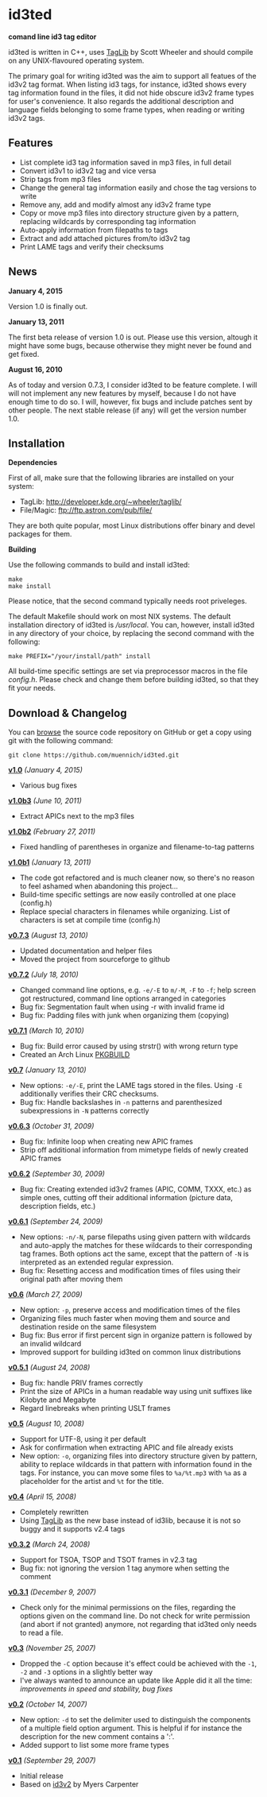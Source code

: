id3ted
======

**comand line id3 tag editor**

id3ted is written in C++, uses
[TagLib](http://developer.kde.org/~wheeler/taglib/) by Scott Wheeler and should
compile on any UNIX-flavoured operating system.

The primary goal for writing id3ted was the aim to support all featues of the
id3v2 tag format. When listing id3 tags, for instance, id3ted shows every tag
information found in the files, it did not hide obscure id3v2 frame types for
user's convenience. It also regards the additional description and language
fields belonging to some frame types, when reading or writing id3v2 tags.

Features
--------

* List complete id3 tag information saved in mp3 files, in full detail
* Convert id3v1 to id3v2 tag and vice versa
* Strip tags from mp3 files
* Change the general tag information easily and chose the tag versions to write
* Remove any, add and modify almost any id3v2 frame type
* Copy or move mp3 files into directory structure given by a pattern, replacing
  wildcards by corresponding tag information
* Auto-apply information from filepaths to tags
* Extract and add attached pictures from/to id3v2 tag
* Print LAME tags and verify their checksums

News
----

**January 4, 2015**

Version 1.0 is finally out.

**January 13, 2011**

The first beta release of version 1.0 is out. Please use this version, altough
it might have some bugs, because otherwise they might never be found and get
fixed.

**August 16, 2010**

As of today and version 0.7.3, I consider id3ted to be feature complete. I will
will not implement any new features by myself, because I do not have enough
time to do so. I will, however, fix bugs and include patches sent by other
people. The next stable release (if any) will get the version number 1.0.


Installation
------------

**Dependencies**

First of all, make sure that the following libraries are installed on your
system:

* TagLib: <http://developer.kde.org/~wheeler/taglib/>
* File/Magic: <ftp://ftp.astron.com/pub/file/>

They are both quite popular, most Linux distributions offer binary and devel
packages for them.

**Building**

Use the following commands to build and install id3ted:

    make
    make install

Please notice, that the second command typically needs root priveleges.

The default Makefile should work on most NIX systems. The default installation
directory of id3ted is */usr/local*. You can, however, install id3ted in any
directory of your choice, by replacing the second command with the following:

    make PREFIX="/your/install/path" install

All build-time specific settings are set via preprocessor macros in the file
*config.h*. Please check and change them before building id3ted, so that they
fit your needs.

Download & Changelog
--------------------

You can [browse](https://github.com/muennich/id3ted) the source code
repository on GitHub or get a copy using git with the following command:

    git clone https://github.com/muennich/id3ted.git

**[v1.0](http://muennich.github.com/id3ted/release/id3ted-1.0.tar.gz)**
*(January 4, 2015)*

  * Various bug fixes

**[v1.0b3](http://muennich.github.com/id3ted/release/id3ted-1.0b3.tar.gz)**
*(June 10, 2011)*

  * Extract APICs next to the mp3 files

**[v1.0b2](http://muennich.github.com/id3ted/release/id3ted-1.0b2.tar.gz)**
*(February 27, 2011)*

  * Fixed handling of parentheses in organize and filename-to-tag patterns

**[v1.0b1](http://muennich.github.com/id3ted/release/id3ted-1.0b1.tar.gz)**
*(January 13, 2011)*

  * The code got refactored and is much cleaner now, so there's no reason
    to feel ashamed when abandoning this project...
  * Build-time specific settings are now easily controlled at one place
    (config.h)
  * Replace special characters in filenames while organizing. List of
    characters is set at compile time (config.h)

**[v0.7.3](http://muennich.github.com/id3ted/release/id3ted-0.7.3.tar.gz)**
*(August 13, 2010)*

  * Updated documentation and helper files
  * Moved the project from sourceforge to github

**[v0.7.2](http://muennich.github.com/id3ted/release/id3ted-0.7.2.tar.gz)**
*(July 18, 2010)*

  * Changed command line options, e.g. `-e/-E` to `m/-M`, `-F` to `-f`;
    help screen got restructured, command line options arranged in categories
  * Bug fix: Segmentation fault when using -r with invalid frame id
  * Bug fix: Padding files with junk when organizing them (copying)

**[v0.7.1](http://muennich.github.com/id3ted/release/id3ted-0.7.1.tar.gz)**
*(March 10, 2010)*

  * Bug fix: Build error caused by using strstr() with wrong return type
  * Created an Arch Linux
    [PKGBUILD](http://aur.archlinux.org/packages.php?ID=35357)

**[v0.7](http://muennich.github.com/id3ted/release/id3ted-0.7.tar.gz)**
*(January 13, 2010)*

  * New options: `-e/-E`, print the LAME tags stored in the files. Using `-E` 
    additionally verifies their CRC checksums.
  * Bug fix: Handle backslashes in `-n` patterns and parenthesized
    subexpressions in `-N` patterns correctly

**[v0.6.3](http://muennich.github.com/id3ted/release/id3ted-0.6.3.tar.gz)**
*(October 31, 2009)*

  * Bug fix: Infinite loop when creating new APIC frames
  * Strip off additional information from mimetype fields of newly created
    APIC frames

**[v0.6.2](http://muennich.github.com/id3ted/release/id3ted-0.6.2.tar.gz)**
*(September 30, 2009)*

  * Bug fix: Creating extended id3v2 frames (APIC, COMM, TXXX, etc.) as simple
    ones, cutting off their additional information (picture data, description
    fields, etc.)

**[v0.6.1](http://muennich.github.com/id3ted/release/id3ted-0.6.1.tar.gz)**
*(September 24, 2009)*

  * New options: `-n/-N`, parse filepaths using given pattern with wildcards
    and auto-apply the matches for these wildcards to their corresponding tag
    frames. Both options act the same, except that the pattern of `-N` is
    interpreted as an extended regular expression.
  * Bug fix: Resetting access and modification times of files using their
    original path after moving them

**[v0.6](http://muennich.github.com/id3ted/release/id3ted-0.6.tar.gz)**
*(March 27, 2009)*

  * New option: `-p`, preserve access and modification times of the files
  * Organizing files much faster when moving them and source and destination
    reside on the same filesystem
  * Bug fix: Bus error if first percent sign in organize pattern is followed
    by an invalid wildcard
  * Improved support for building id3ted on common linux distributions

**[v0.5.1](http://muennich.github.com/id3ted/release/id3ted-0.5.1.tar.gz)**
*(August 24, 2008)*

  * Bug fix: handle PRIV frames correctly
  * Print the size of APICs in a human readable way using unit suffixes like
    Kilobyte and Megabyte
  * Regard linebreaks when printing USLT frames

**[v0.5](http://muennich.github.com/id3ted/release/id3ted-0.5.tar.gz)**
*(August 10, 2008)*

  * Support for UTF-8, using it per default
  * Ask for confirmation when extracting APIC and file already exists
  * New option: `-o`, organizing files into directory structure given by
    pattern, ability to replace wildcards in that pattern with information
    found in the tags. For instance, you can move some files to `%a/%t.mp3`
    with `%a` as a placeholder for the artist and `%t` for the title.

**[v0.4](http://muennich.github.com/id3ted/release/id3ted-0.4.tar.gz)**
*(April 15, 2008)*

  * Completely rewritten
  * Using [TagLib](http://developer.kde.org/~wheeler/taglib/) as the new base
    instead of id3lib, because it is not so buggy and it supports v2.4 tags

**[v0.3.2](http://muennich.github.com/id3ted/release/id3ted-0.3.2.tar.gz)**
*(March 24, 2008)*

  * Support for TSOA, TSOP and TSOT frames in v2.3 tag
  * Bug fix: not ignoring the version 1 tag anymore when setting the comment

**[v0.3.1](http://muennich.github.com/id3ted/release/id3ted-0.3.1.tar.gz)**
*(December 9, 2007)*

  * Check only for the minimal permissions on the files, regarding the options
    given on the command line. Do not check for write permission (and abort if
    not granted) anymore, not regarding that id3ted only needs to read a file.

**[v0.3](http://muennich.github.com/id3ted/release/id3ted-0.3.tar.gz)**
*(November 25, 2007)*

  * Dropped the `-C` option because it's effect could be achieved with the
    `-1`, `-2` and `-3` options in a slightly better way
  * I've always wanted to announce an update like Apple did it all the time:
    *improvements in speed and stability, bug fixes*

**[v0.2](http://muennich.github.com/id3ted/release/id3ted-0.2.tar.gz)**
*(October 14, 2007)*

  * New option: `-d` to set the delimiter used to distinguish the components of
    a multiple field option argument. This is helpful if for instance the
    description for the new comment contains a ':'.
  * Added support to list some more frame types

**[v0.1](http://muennich.github.com/id3ted/release/id3ted-0.1.tar.gz)**
*(September 29, 2007)*

  * Initial release
  * Based on [id3v2](http://id3v2.sourceforge.net/) by Myers Carpenter
